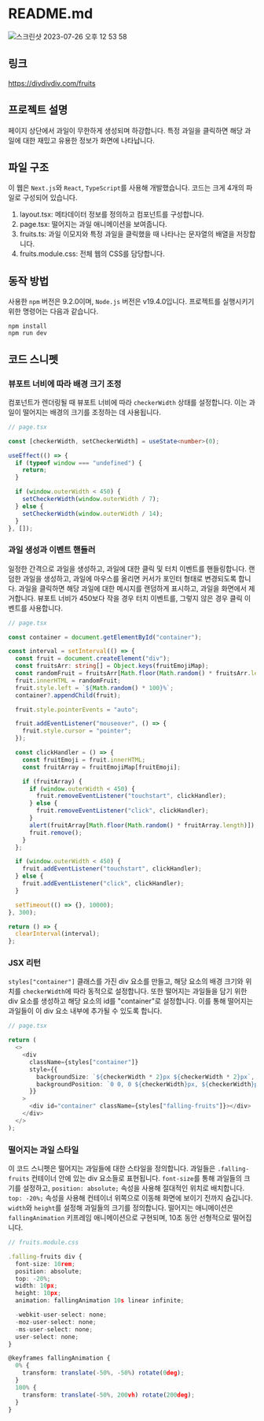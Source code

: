 # README.md

![스크린샷 2023-07-26 오후 12 53 58](https://github.com/minumsa/divdivdiv/assets/83910706/72f14ff0-a9ac-46a7-a983-83980dadd827)

## 링크

https://divdivdiv.com/fruits

## 프로젝트 설명

페이지 상단에서 과일이 무한하게 생성되며 하강합니다. 특정 과일을 클릭하면 해당 과일에 대한 재밌고 유용한 정보가 화면에 나타납니다.

## 파일 구조

이 웹은 `Next.js`와 `React`, `TypeScript`를 사용해 개발했습니다. 코드는 크게 4개의 파일로 구성되어 있습니다.

1. layout.tsx: 메타데이터 정보를 정의하고 컴포넌트를 구성합니다.
2. page.tsx: 떨어지는 과일 애니메이션을 보여줍니다.
3. fruits.ts: 과일 이모지와 특정 과일을 클릭했을 때 나타나는 문자열의 배열을 저장합니다.
4. fruits.module.css: 전체 웹의 CSS를 담당합니다.

## 동작 방법

사용한 `npm` 버전은 9.2.0이며, `Node.js` 버전은 v19.4.0입니다. 프로젝트를 실행시키기 위한 명령어는 다음과 같습니다.

```shell
npm install
npm run dev
```

## 코드 스니펫

### 뷰포트 너비에 따라 배경 크기 조정

컴포넌트가 렌더링될 때 뷰포트 너비에 따라 `checkerWidth` 상태를 설정합니다. 이는 과일이 떨어지는 배경의 크기를 조정하는 데 사용됩니다.

```typescript
// page.tsx

const [checkerWidth, setCheckerWidth] = useState<number>(0);

useEffect(() => {
  if (typeof window === "undefined") {
    return;
  }

  if (window.outerWidth < 450) {
    setCheckerWidth(window.outerWidth / 7);
  } else {
    setCheckerWidth(window.outerWidth / 14);
  }
}, []);
```

### 과일 생성과 이벤트 핸들러

일정한 간격으로 과일을 생성하고, 과일에 대한 클릭 및 터치 이벤트를 핸들링합니다. 랜덤한 과일을 생성하고, 과일에 마우스를 올리면 커서가 포인터 형태로 변경되도록 합니다. 과일을 클릭하면 해당 과일에 대한 메시지를 랜덤하게 표시하고, 과일을 화면에서 제거합니다. 뷰포트 너비가 450보다 작을 경우 터치 이벤트를, 그렇지 않은 경우 클릭 이벤트를 사용합니다.

```typescript
// page.tsx

const container = document.getElementById("container");

const interval = setInterval(() => {
  const fruit = document.createElement("div");
  const fruitsArr: string[] = Object.keys(fruitEmojiMap);
  const randomFruit = fruitsArr[Math.floor(Math.random() * fruitsArr.length)];
  fruit.innerHTML = randomFruit;
  fruit.style.left = `${Math.random() * 100}%`;
  container?.appendChild(fruit);

  fruit.style.pointerEvents = "auto";

  fruit.addEventListener("mouseover", () => {
    fruit.style.cursor = "pointer";
  });

  const clickHandler = () => {
    const fruitEmoji = fruit.innerHTML;
    const fruitArray = fruitEmojiMap[fruitEmoji];

    if (fruitArray) {
      if (window.outerWidth < 450) {
        fruit.removeEventListener("touchstart", clickHandler);
      } else {
        fruit.removeEventListener("click", clickHandler);
      }
      alert(fruitArray[Math.floor(Math.random() * fruitArray.length)]);
      fruit.remove();
    }
  };

  if (window.outerWidth < 450) {
    fruit.addEventListener("touchstart", clickHandler);
  } else {
    fruit.addEventListener("click", clickHandler);
  }

  setTimeout(() => {}, 10000);
}, 300);

return () => {
  clearInterval(interval);
};
```

### JSX 리턴

`styles["container"]` 클래스를 가진 div 요소를 만들고, 해당 요소의 배경 크기와 위치를 `checkerWidth`에 따라 동적으로 설정합니다. 또한 떨어지는 과일들을 담기 위한 div 요소를 생성하고 해당 요소의 id를 "container"로 설정합니다. 이를 통해 떨어지는 과일들이 이 div 요소 내부에 추가될 수 있도록 합니다.

```typescript
// page.tsx

return (
  <>
    <div
      className={styles["container"]}
      style={{
        backgroundSize: `${checkerWidth * 2}px ${checkerWidth * 2}px`,
        backgroundPosition: `0 0, 0 ${checkerWidth}px, ${checkerWidth}px -${checkerWidth}px, -${checkerWidth}px 0px`,
      }}
    >
      <div id="container" className={styles["falling-fruits"]}></div>
    </div>
  </>
);
```

### 떨어지는 과일 스타일

이 코드 스니펫은 떨어지는 과일들에 대한 스타일을 정의합니다. 과일들은 `.falling-fruits` 컨테이너 안에 있는 div 요소들로 표현됩니다. `font-size`를 통해 과일들의 크기를 설정하고, `position: absolute;` 속성을 사용해 절대적인 위치로 배치합니다. `top: -20%;` 속성을 사용해 컨테이너 위쪽으로 이동해 화면에 보이기 전까지 숨깁니다. `width`와 `height`를 설정해 과일들의 크기를 정의합니다. 떨어지는 애니메이션은 `fallingAnimation` 키프레임 애니메이션으로 구현되며, 10초 동안 선형적으로 떨어집니다.

```typescript
// fruits.module.css

.falling-fruits div {
  font-size: 10rem;
  position: absolute;
  top: -20%;
  width: 10px;
  height: 10px;
  animation: fallingAnimation 10s linear infinite;

  -webkit-user-select: none;
  -moz-user-select: none;
  -ms-user-select: none;
  user-select: none;
}

@keyframes fallingAnimation {
  0% {
    transform: translate(-50%, -50%) rotate(0deg);
  }
  100% {
    transform: translate(-50%, 200vh) rotate(200deg);
  }
}
```
